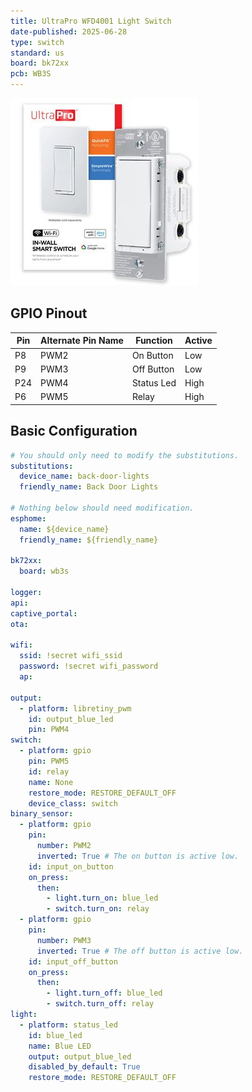 ```yaml
---
title: UltraPro WFD4001 Light Switch
date-published: 2025-06-28
type: switch
standard: us
board: bk72xx
pcb: WB3S
---
```

![Product Image](./ultrapro-wfd4001-light-switch-v1.1.14.jpg "Device front")

## GPIO Pinout

| Pin | Alternate Pin Name | Function   | Active |
| --- | ------------------ | ---------- | ------ |
| P8  | PWM2               | On Button  | Low    |
| P9  | PWM3               | Off Button | Low    |
| P24 | PWM4               | Status Led | High   |
| P6  | PWM5               | Relay      | High   |

## Basic Configuration

```yaml
# You should only need to modify the substitutions.
substitutions:
  device_name: back-door-lights
  friendly_name: Back Door Lights

# Nothing below should need modification.
esphome:
  name: ${device_name}
  friendly_name: ${friendly_name}

bk72xx:
  board: wb3s

logger:
api:
captive_portal:
ota:

wifi:
  ssid: !secret wifi_ssid
  password: !secret wifi_password
  ap:

output:
  - platform: libretiny_pwm
    id: output_blue_led
    pin: PWM4
switch:
  - platform: gpio
    pin: PWM5
    id: relay
    name: None
    restore_mode: RESTORE_DEFAULT_OFF
    device_class: switch
binary_sensor:
  - platform: gpio
    pin:
      number: PWM2
      inverted: True # The on button is active low.
    id: input_on_button
    on_press:
      then:
        - light.turn_on: blue_led
        - switch.turn_on: relay
  - platform: gpio
    pin:
      number: PWM3
      inverted: True # The off button is active low.
    id: input_off_button
    on_press:
      then:
        - light.turn_off: blue_led
        - switch.turn_off: relay
light:
  - platform: status_led
    id: blue_led
    name: Blue LED
    output: output_blue_led
    disabled_by_default: True
    restore_mode: RESTORE_DEFAULT_OFF
```
